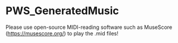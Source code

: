 # PWS_GeneratedMusic

Please use open-source MIDI-reading software such as MuseScore (https://musescore.org/) to play the .mid files!
